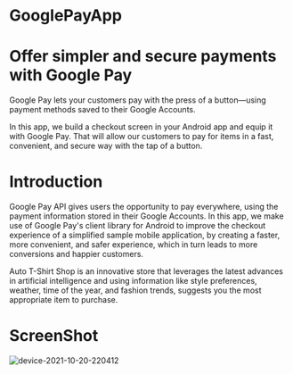# GooglePayApp

# Offer simpler and secure payments with Google Pay
Google Pay lets your customers pay with the press of a button—using payment methods saved to their Google Accounts.

In this app, we build a checkout screen in your Android app and equip it with Google Pay. That will allow our customers to pay for items in a fast, convenient, and secure way with the tap of a button.

# Introduction
Google Pay API gives users the opportunity to pay everywhere, using the payment information stored in their Google Accounts. In this app, we make use of Google Pay's client library for Android to improve the checkout experience of a simplified sample mobile application, by creating a faster, more convenient, and safer experience, which in turn leads to more conversions and happier customers.

Auto T-Shirt Shop is an innovative store that leverages the latest advances in artificial intelligence and using information like style preferences, weather, time of the year, and fashion trends, suggests you the most appropriate item to purchase.

# ScreenShot
![device-2021-10-20-220412](https://user-images.githubusercontent.com/42799047/138139248-bb59c39b-9062-43fe-adf4-9cbcdbb87418.png)
